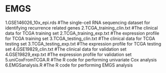 # EMGS
1.GSE146026_10x_epi.rds
#The single-cell RNA sequencing dataset for identifying recurrence related genes
2.TCGA_training_clin.txt
#The clinical data for TCGA training set
2.TCGA_training_exp.txt
#The expression profile for TCGA training set
3.TCGA_testing_clin.txt
#The clinical data for TCGA testing set
3.TCGA_testing_exp.txt
#The expression profile for TCGA testing set
4.GSE19829_clin.txt
#The clinical data for validation set
4.GSE19829_exp.txt
#The expression profile for validation set
5.uniCoxFromTCGA.R
#The R code for performing univariate Cox analysis
6.EMGSanalysis.R
#The R code for performing EMGS analysis

